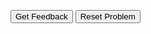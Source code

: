 <div id="sortableTrash" class="sortable-code"></div> 
<div id="sortable" class="sortable-code"></div> 
<div style="clear:both;"></div> 
<p> 
    <input id="feedbackLink" value="Get Feedback" type="button" /> 
    <input id="newInstanceLink" value="Reset Problem" type="button" /> 
</p> 
<script type="text/javascript"> 
(function(){
  var initial = "void breitensucheStarten(int start) {
\n" +
    "    besucht[start] = true;
\n" +
    "    warteschlange[0] = start;
\n" +
    "    int wartePos=1; 
\n" +
    "    int besKnoten=0;
\n" +
    "    while(wartePos != 0) {
\n" +
    "        int aktuellerKn = warteschlange[0];
\n" +
    "        entfernen(warteschlange);
\n" +
    "        wartePos--;
\n" +
    "        reihenfolge[besKnoten] = aktuellerKn;
\n" +
    "        besKnoten++;
\n" +
    "        for(int i = 0; i &lt; anzahlKnoten; i++) {
\n" +
    "            if(adjazenzmatrix[aktuellerKn][i] &gt; 0 &amp;&amp; besucht[i] == false) {
\n" +
    "                besucht[i] = true;
\n" +
    "                warteschlange[wartePos] = i;
\n" +
    "                wartePos++;
\n" +
    "            }
\n" +
    "        }
\n" +
    "    }
\n" +
    "    reihenfolgeAusgeben();
\n" +
    "}";
  var parsonsPuzzle = new ParsonsWidget({
    "sortableId": "sortable",
    "max_wrong_lines": 10,
    "grader": ParsonsWidget._graders.LineBasedGrader,
    "exec_limit": 2500,
    "can_indent": true,
    "x_indent": 50,
    "lang": "en",
    "show_feedback": true
  });
  parsonsPuzzle.init(initial);
  parsonsPuzzle.shuffleLines();
  $("#newInstanceLink").click(function(event){ 
      event.preventDefault(); 
      parsonsPuzzle.shuffleLines(); 
  }); 
  $("#feedbackLink").click(function(event){ 
      event.preventDefault(); 
      parsonsPuzzle.getFeedback(); 
  }); 
})(); 
</script>
